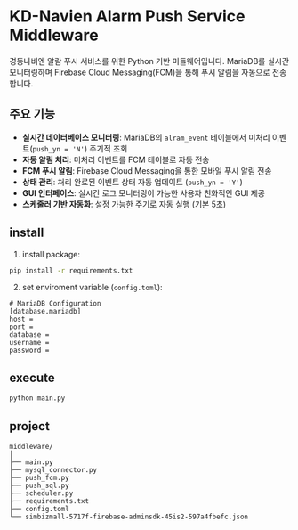 # KD-Navien Alarm Push Service Middleware

경동나비엔 알람 푸시 서비스를 위한 Python 기반 미들웨어입니다. MariaDB를 실시간 모니터링하며 Firebase Cloud Messaging(FCM)을 통해 푸시 알림을 자동으로 전송합니다.

## 주요 기능

- **실시간 데이터베이스 모니터링**: MariaDB의 `alram_event` 테이블에서 미처리 이벤트(`push_yn = 'N'`) 주기적 조회
- **자동 알림 처리**: 미처리 이벤트를 FCM 테이블로 자동 전송
- **FCM 푸시 알림**: Firebase Cloud Messaging을 통한 모바일 푸시 알림 전송
- **상태 관리**: 처리 완료된 이벤트 상태 자동 업데이트 (`push_yn = 'Y'`)
- **GUI 인터페이스**: 실시간 로그 모니터링이 가능한 사용자 친화적인 GUI 제공
- **스케줄러 기반 자동화**: 설정 가능한 주기로 자동 실행 (기본 5초)


## install

1. install package:
```bash
pip install -r requirements.txt
```

2. set enviroment variable (`config.toml`):
```env
# MariaDB Configuration  
[database.mariadb]
host = 
port = 
database = 
username = 
password = 
```

## execute

```bash
python main.py
```



## project

```
middleware/
│
├── main.py           
├── mysql_connector.py
├── push_fcm.py    
├── push_sql.py   
├── scheduler.py  
├── requirements.txt
├── config.toml   
└── simbizmall-5717f-firebase-adminsdk-45is2-597a4fbefc.json          
```

